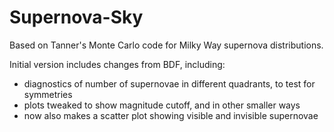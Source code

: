 # Supernova-Sky
Based on Tanner's Monte Carlo code for Milky Way supernova distributions.  

Initial version includes changes from BDF, including:
* diagnostics of number of supernovae in different quadrants, to test for symmetries
* plots tweaked to show magnitude cutoff, and in other smaller ways
* now also makes a scatter plot showing visible and invisible supernovae
